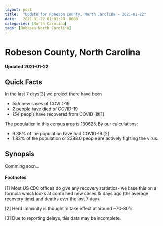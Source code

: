 ```yaml
---
layout: post
title:  "Update for Robeson County, North Carolina - 2021-01-22"
date:   2021-01-22 01:01:29 -0600
categories: [North Carolina]
tags: [Robeson-North Carolina]
---
```


# Robeson County, North Carolina
#### Updated 2021-01-22

## Quick Facts

In the last 7 days[3] we project there have been
- *556* new cases of COVID-19
- *2* people have died of COVID-19
- *154* people have recovered from COVID-19[1]

The population in this census area is 130625. By our calculations:
- 9.38% of the population have had COVID-19.[2]
- 1.83% of the population or 2388.0 people are actively fighting the virus.

## Synopsis

Comming soon...


#### Footnotes

[1] Most US CDC offices do give any recovery statistics- we base this on a formula which looks at confirmed new cases
15 days ago (the average recovery time) and deaths over the last 7 days.

[2] Herd Immunity is thought to take effect at around ~70-80%

[3] Due to reporting delays, this data may be incomplete.
 
    